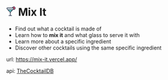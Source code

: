 # <img src="public/logo.svg" alt="netninja" height="25" /> Mix It 

- Find out what a cocktail is made of
- Learn how to **mix it** and what glass to serve it with
- Learn more about a specific ingredient
- Discover other cocktails using the same specific ingredient

url: https://mix-it.vercel.app/

api: [TheCocktailDB](https://www.thecocktaildb.com/api.php)
